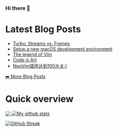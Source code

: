 ### Hi there 👋

<!--
**xfyuan/xfyuan** is a ✨ _special_ ✨ repository because its `README.md` (this file) appears on your GitHub profile.

Here are some ideas to get you started:

- 🔭 I’m currently working on ...
- 🌱 I’m currently learning ...
- 👯 I’m looking to collaborate on ...
- 🤔 I’m looking for help with ...
- 💬 Ask me about ...
- 📫 How to reach me: ...
- 😄 Pronouns: ...
- ⚡ Fun fact: ...
-->

# Latest Blog Posts
<!-- BLOG-POST-LIST:START -->
- [Turbo: Streams vs. Frames](http://xfyuan.github.io/2022/08/turbo-streams-vs-frames/)
- [Setup a new macOS development environment](http://xfyuan.github.io/2022/08/setup-a-new-macos-dev-env/)
- [The legend of Vim](http://xfyuan.github.io/2022/04/add-a-legend-area-in-my-vim-config/)
- [Code is Art](http://xfyuan.github.io/2022/04/my-github-contribution-in-recent-five-years/)
- [NeoVim插件达到100大关:&rpar;](http://xfyuan.github.io/2022/03/neovim-plugins-over-one-hundred/)
<!-- BLOG-POST-LIST:END -->
<p><a href="https://xfyuan.github.io/">➡️ More Blog Posts</a></p>

# Quick overview
<a href="https://github.com/anuraghazra/github-readme-stats">
  <!-- Change the `github-readme-stats.anuraghazra1.vercel.app` to `github-readme-stats.vercel.app`  -->
  <img align="center" src="https://github-readme-stats.anuraghazra1.vercel.app/api/top-langs/?username=xfyuan" />
</a>
<a href="https://github.com/anuraghazra/github-readme-stats">
  <img align="center" src="https://github-readme-stats.anuraghazra1.vercel.app/api?username=xfyuan&show_icons=true&line_height=27" alt="My github stats" />
</a>  

[![GitHub Streak](https://streak-stats.demolab.com/?user=xfyuan)](https://git.io/streak-stats)
